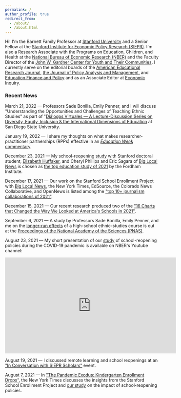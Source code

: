 ```yaml
---
permalink: /
author_profile: true
redirect_from: 
  - /about/
  - /about.html
---
```


Hi! I'm the Barnett Family Professor at [Stanford University](https://www.stanford.edu) and a Senior Fellow at the [Stanford Institute for Economic Policy Research (SIEPR)](https://siepr.stanford.edu/). I'm also a Research Associate with the Programs on Education, Children, and Health at the [National Bureau of Economic Research (NBER)](https://www.nber.org) and the Faculty Director of the [John W. Gardner Center for Youth and Their Communities](https://gardnercenter.stanford.edu). I currently serve on the editorial boards of the [American Educational Research Journal](https://journals.sagepub.com/home/aer), [the Journal of Policy Analysis and Management](https://onlinelibrary.wiley.com/journal/15206688), and [Education Finance and Policy](https://direct.mit.edu/edfp) and as an Associate Editor at [Economic Inquiry](https://weai.org/journals/view/EI).

### Recent News

March 21, 2022 — Professors Sade Bonilla, Emily Penner, and I will discuss "Understanding the Opportunities and Challenges of Teaching Ethnic Studies" as part of "[Diálogos Virtuales — A Lecture-Discussion Series on Diversity, Equity, Inclusion & the International Dimensions of Education](https://education.sdsu.edu/about/dei-ia/diversity/dialogos) at San Diego State University.

January 19, 2022 — I share my thoughts on what makes researcher-practitioner partnerships (RPPs) effective in an [_Education Week_ commentary](https://www.edweek.org/leadership/opinion-what-it-takes-for-universities-to-conduct-useful-education-research/2022/01).

December 23, 2021 — My school-reopening [study](/files/w29156.pdf) with Stanford doctoral student, [Elizabeth Huffaker](https://cepa.stanford.edu/people/elizabeth-huffaker), and Cheryl Phillips and Eric Sagara of [Big Local News](https://biglocalnews.org) is chosen as [the top education study of 2021](https://fordhaminstitute.org/national/commentary/counting-down-top-education-studies-2021) by the Fordham Institute.

December 17, 2021 — Our work on the Stanford School Enrollment Project with [Big Local News](https://biglocalnews.org), the New York Times, EdSource, the Colorado News Collaborative, and OpenNews is listed among the ["top 10+ journalism collaborations of 2021"](https://medium.com/centerforcooperativemedia/here-are-the-top-10-journalism-collaborations-of-2021-210536efaaf1).

December 15, 2021 — Our recent research produced two of the ["16 Charts that Changed the Way We Looked at America's Schools in 2021"](https://www.the74million.org/article/16-charts-that-changed-the-way-we-looked-at-americas-schools-in-2021/).

September 6, 2021 — A study by Professors Sade Bonilla, Emily Penner, and me on the [longer-run effects](https://news.stanford.edu/2021/09/06/research-finds-sustained-impact-ethnic-studies-class/) of a high-school ethnic-studies course is out at the [Proceedings of the National Academy of the Sciences (PNAS)](https://www.pnas.org/content/118/37/e2026386118).

August 23, 2021 — My short presentation of our [study](/files/w29156.pdf) of school-reopening policies during the COVID-19 pandemic is available on NBER's Youtube channel:
<iframe width="560" height="315" src="https://www.youtube.com/embed/AyEw6GsjI6k" title="YouTube video player" frameborder="0" allow="accelerometer; autoplay; clipboard-write; encrypted-media; gyroscope; picture-in-picture" allowfullscreen></iframe>

August 19, 2021 — I discussed remote learning and school reopenings at an ["In Conversation with SIEPR Scholars"](https://siepr.stanford.edu/event/conversation-tom-dee-remote-learning-and-school-reopenings-during-pandemic-lessons-and) event.

August 7, 2021 — In ["The Pandemic Exodus: Kindergarten Enrollment Drops"](https://www.nytimes.com/2021/08/07/us/covid-kindergarten-enrollment.html), the New York Times discusses the insights from the Stanford School Enrollment Project and [our study](/files/w29156.pdf) on the impact of school-reopening policies.

